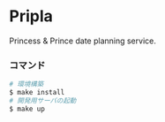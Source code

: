 # Pripla

Princess & Prince date planning service.

### コマンド

```bash
# 環境構築
$ make install
# 開発用サーバの起動
$ make up
```
